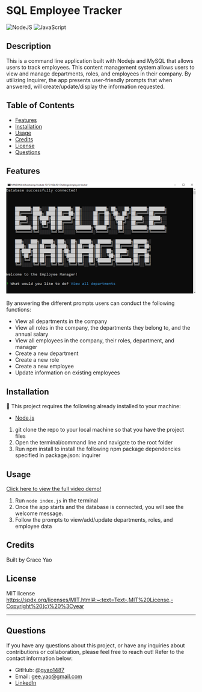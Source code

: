# SQL Employee Tracker
![NodeJS](https://img.shields.io/badge/Node.js-43853D?style=for-the-badge&logo=node.js&logoColor=white)
![JavaScript](https://img.shields.io/badge/JavaScript-F7DF1E?style=for-the-badge&logo=javascript&logoColor=black)

## Description
This is a command line application built with Nodejs and MySQL that allows users to track employees. This content management system allows users to view and manage departments, roles, and employees in their company. By utilizing Inquirer, the app presents user-friendly prompts that when answered, will create/update/display  the information requested.


## Table of Contents 
  - [Features](#features)
  - [Installation](#installation)
  - [Usage](#usage)
  - [Credits](#credits)
  - [License](#license)
  - [Questions](#questions)
  
## Features

![Screenshot](/assets/screenshot.PNG)

By answering the different prompts users can conduct the following functions:

* View all departments in the company
* View all roles in the company, the departments they belong to, and the annual salary
* View all employees in the company, their roles, department, and manager
* Create a new department
* Create a new role
* Create a new employee
* Update information on existing employees 

## Installation
💾 This project requires the following already installed to your machine:
* [Node.js](https://nodejs.org/en/)

1. git clone the repo to your local machine so that you have the project files
2. Open the terminal/command line and navigate to the root folder
3. Run npm install to install the following npm package dependencies specified in package.json:
inquirer

## Usage
[Click here to view the full video demo!](https://drive.google.com/file/d/19NNr9g4yOjPbKRZop9r_bKwgogskgxO1/view)
1. Run `node index.js` in the terminal
2. Once the app starts and the database is connected, you will see the welcome message.
3. Follow the prompts to view/add/update departments, roles, and employee data


## Credits

Built by Grace Yao

## License

MIT license
https://spdx.org/licenses/MIT.html#:~:text=Text-,MIT%20License,-Copyright%20(c)%20%3Cyear

---
## Questions

If you have any questions about this project, or have any inquiries about contributions or collaboration, please feel free to reach out! Refer to the contact information below:

* GitHub: [@gyao1487](https://github.com/gyao1487)
* Email: gee.yao@gmail.com
* [LinkedIn](https://www.linkedin.com/in/grace-yao-51304b139/) 






